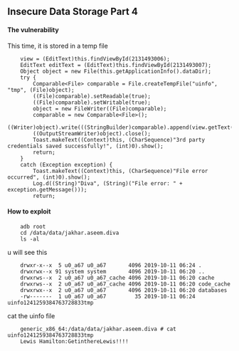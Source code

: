 ## Insecure Data Storage Part 4


#### The vulnerability

This time, it is stored in a temp file

        view = (EditText)this.findViewById(2131493006);
        EditText editText = (EditText)this.findViewById(2131493007);
        Object object = new File(this.getApplicationInfo().dataDir);
        try {
            Comparable<File> comparable = File.createTempFile("uinfo", "tmp", (File)object);
            ((File)comparable).setReadable(true);
            ((File)comparable).setWritable(true);
            object = new FileWriter((File)comparable);
            comparable = new Comparable<File>();
            ((Writer)object).write(((StringBuilder)comparable).append(view.getText().toString()).append(":").append(editText.getText().toString()).append("\n").toString());
            ((OutputStreamWriter)object).close();
            Toast.makeText((Context)this, (CharSequence)"3rd party credentials saved successfully!", (int)0).show();
            return;
        }
        catch (Exception exception) {
            Toast.makeText((Context)this, (CharSequence)"File error occurred", (int)0).show();
            Log.d((String)"Diva", (String)("File error: " + exception.getMessage()));
            return;

#### How to exploit

        adb root 
        cd /data/data/jakhar.aseem.diva
        ls -al

u will see this

        drwxr-x--x  5 u0_a67 u0_a67       4096 2019-10-11 06:24 .
        drwxrwx--x 91 system system       4096 2019-10-11 06:20 ..
        drwxrws--x  2 u0_a67 u0_a67_cache 4096 2019-10-11 06:20 cache
        drwxrws--x  2 u0_a67 u0_a67_cache 4096 2019-10-11 06:20 code_cache
        drwxrwx--x  2 u0_a67 u0_a67       4096 2019-10-11 06:20 databases
        -rw-------  1 u0_a67 u0_a67         35 2019-10-11 06:24 uinfo1241259384763728833tmp

cat the uinfo file

        generic_x86_64:/data/data/jakhar.aseem.diva # cat  uinfo1241259384763728833tmp
        Lewis Hamilton:GetinthereLewis!!!!




